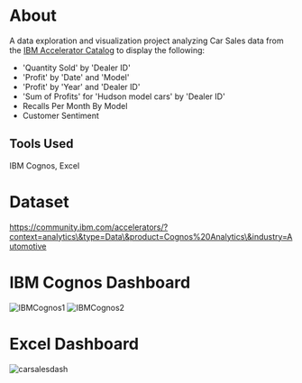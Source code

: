 # About
A data exploration and visualization project analyzing Car Sales data from the [IBM Accelerator Catalog](https://community.ibm.com/accelerators/?context=analytics\&type=Data\&product=Cognos%20Analytics\&industry=Automotive ) to display the following:
  - 'Quantity Sold' by 'Dealer ID'
  - 'Profit' by 'Date' and 'Model'  
  - 'Profit' by 'Year' and 'Dealer ID'
  - 'Sum of Profits' for 'Hudson model cars' by 'Dealer ID'
  - Recalls Per Month By Model
  - Customer Sentiment 

  ## Tools Used
  IBM Cognos, Excel

# Dataset

https://community.ibm.com/accelerators/?context=analytics\&type=Data\&product=Cognos%20Analytics\&industry=Automotive


# IBM Cognos Dashboard
![IBMCognos1](https://user-images.githubusercontent.com/58571770/127788103-5b8acdc8-45a5-480a-8a64-49ce57c708f6.PNG)
![IBMCognos2](https://user-images.githubusercontent.com/58571770/127788107-5644df59-9dea-43da-bc76-412584eef8a0.PNG)

# Excel Dashboard
![carsalesdash](https://user-images.githubusercontent.com/58571770/127944163-3cde87b9-e487-4676-9649-11df19a3bca1.PNG)


